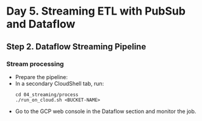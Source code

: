 # Day 5. Streaming ETL with PubSub and Dataflow
## Step 2. Dataflow Streaming Pipeline

### Stream processing
* Prepare the pipeline:
* In a secondary CloudShell tab, run:
	```
	cd 04_streaming/process
	./run_on_cloud.sh <BUCKET-NAME>
	```
* Go to the GCP web console in the Dataflow section and monitor the job.
